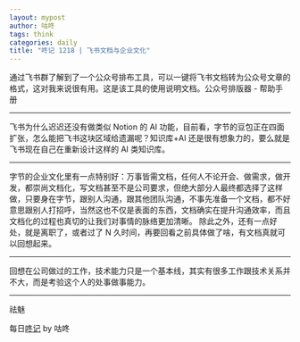 ```yaml
---
layout: mypost
author: 咕咚
tags: think
categories: daily
title: "咚记 1218 | 飞书文档与企业文化"
---
```


通过飞书群了解到了一个公众号排布工具，可以一键将飞书文档转为公众号文章的格式，这对我来说很有用。这是该工具的使用说明文档。公众号排版器 - 帮助手册 

---
飞书为什么迟迟还没有做类似 Notion 的 AI 功能，目前看，字节的豆包正在四面扩张，怎么能把飞书这块区域给遗漏呢？知识库+AI 还是很有想象力的，要么就是飞书现在自己在重新设计这样的 AI 类知识库。

---
字节的企业文化里有一点特别好：万事皆需文档，任何人不论开会、做需求，做开发，都崇尚文档化，写文档甚至不是公司要求，但绝大部分人最终都选择了这样做，只要身在字节，跟别人沟通，跟其他团队沟通，不事先准备一个文档，都不好意思跟别人打招呼，当然这也不仅是表面的东西，文档确实在提升沟通效率，而且文档化的过程也真切的让我们对事情的脉络更加清晰。
除此之外，还有一点好处，就是离职了，或者过了  N 久时间，再要回看之前具体做了啥，有文档真就可以回想起来。

---
回想在公司做过的工作，技术能力只是一个基本线，其实有很多工作跟技术关系并不大，而是考验这个人的处事做事能力。

---
祛魅

每日[⁡⁡⁢⁤‌‌​​‌⁢​​‬​‬‍‍​⁤⁤‌⁤⁢‌⁤⁤⁡‬﻿​⁡﻿⁣‌‌​⁣⁢⁣⁣‍﻿‬‬⁡‌‍﻿咚记](https://fcngifhkzsmc.feishu.cn/wiki/TUF1wJIrbiY9OKkpCotch8Q8nud?fromScene=spaceOverview)
by 咕咚